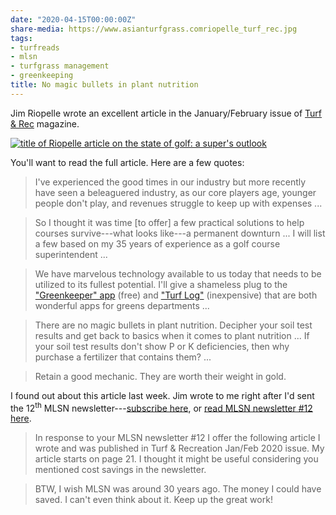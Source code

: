 ```yaml
---
date: "2020-04-15T00:00:00Z"
share-media: https://www.asianturfgrass.comriopelle_turf_rec.jpg
tags:
- turfreads
- mlsn
- turfgrass management
- greenkeeping
title: No magic bullets in plant nutrition
---
```


Jim Riopelle wrote an excellent article in the January/February issue of [Turf & Rec](https://mydigitalpublication.com/publication/?i=649547&ver=html5&p=21) magazine.

[![title of Riopelle article on the state of golf: a super's outlook](riopelle_turf_rec.jpg)](https://mydigitalpublication.com/display_article.php?id=3599146&view=649547)

You'll want to read the full article. Here are a few quotes:

> I've experienced the good times in our industry but more recently have seen a beleaguered industry, as our core players age, younger people don't play, and revenues struggle to keep up with expenses ... 

> So I thought it was time [to offer] a few practical solutions to help courses survive---what looks like---a permanent downturn ... I will list a few based on my 35 years of experience as a golf course superintendent ...

> We have marvelous technology available to us today that needs to be utilized to its fullest potential. I'll give a shameless plug to the ["Greenkeeper" app](https://www.greenkeeperapp.com/marketing/) (free) and ["Turf Log"](http://www.precision-data-services.com/turf-log) (inexpensive) that are both wonderful apps for greens departments ...

> There are no magic bullets in plant nutrition. Decipher your soil test results and get back to basics when it comes to plant nutrition ... If your soil test results don't show P or K deficiencies, then why purchase a fertilizer that contains them? ...

> Retain a good mechanic. They are worth their weight in gold.

I found out about this article last week. Jim wrote to me right after I'd sent the 12<sup>th</sup> MLSN newsletter---[subscribe here](https://www.asianturfgrass.com/lists/), or [read MLSN newsletter #12 here](https://preview.mailerlite.com/m6c2b0).

> In response to your MLSN newsletter #12 I offer the following article I wrote and was published in Turf & Recreation Jan/Feb 2020 issue. My article starts on page 21. I thought it might be useful considering you mentioned cost savings in the newsletter. 

> BTW, I wish MLSN was around 30 years ago. The money I could have saved. I can't even think about it. Keep up the great work!


